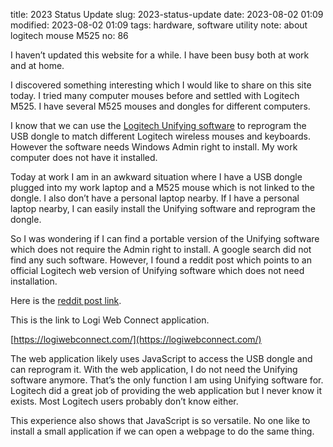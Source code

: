title: 2023 Status Update
slug: 2023-status-update
date: 2023-08-02 01:09
modified: 2023-08-02 01:09
tags: hardware, software utility
note: about logitech mouse M525
no: 86

I haven’t updated this website for a while.  I have been busy both at work and at home. 

I discovered something interesting which I would like to share on this site today.  I tried many computer mouses before and settled with Logitech M525.  I have several M525 mouses and dongles for different computers. 

I know that we can use the [Logitech Unifying software](https://support.logi.com/hc/en-us/articles/360025297913-Logitech-Unifying-Software) to reprogram the USB dongle to match different Logitech wireless mouses and keyboards.  However the software needs Windows Admin right to install.  My work computer does not have it installed. 

Today at work I am in an awkward situation where I have a USB dongle plugged into my work laptop and a M525 mouse which is not linked to the dongle.  I also don’t have a personal laptop nearby.  If I have a personal laptop nearby, I can easily install the Unifying software and reprogram the dongle.

So I was wondering if I can find a portable version of the Unifying software which does not require the Admin right to install.  A google search did not find any such software.  However, I found a reddit post which points to an official Logitech web version of Unifying software which does not need installation. 

Here is the [reddit post link](https://www.reddit.com/r/LogitechG/comments/11nth9e/logitech_unifying_software_without_admin_rights/?utm_source=share&utm_medium=android_app&utm_name=androidcss&utm_term=1&utm_content=share_button). 

This is the link to Logi Web Connect application.

[https://logiwebconnect.com/](https://logiwebconnect.com/)

 The web application likely uses JavaScript to access the USB dongle and can reprogram it.  With the web application, I do not need the Unifying software anymore.  That’s the only function I am using Unifying software for. Logitech did a great job of providing the web application but I never know it exists.  Most Logitech users probably don’t know either. 

This experience also shows that JavaScript is so versatile.  No one like to install a small application if we can open a webpage to do the same thing. 
